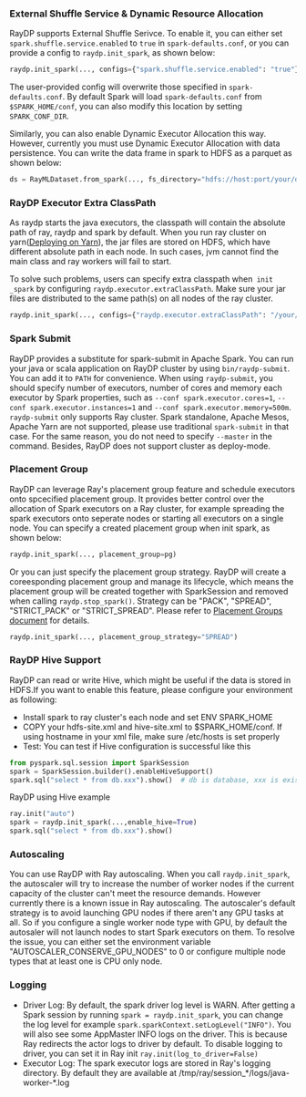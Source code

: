 
### External Shuffle Service & Dynamic Resource Allocation

RayDP supports External Shuffle Serivce. To enable it, you can either set `spark.shuffle.service.enabled` to `true` in `spark-defaults.conf`, or you can provide a config to `raydp.init_spark`, as shown below:

```python
raydp.init_spark(..., configs={"spark.shuffle.service.enabled": "true"})
```

The user-provided config will overwrite those specified in `spark-defaults.conf`. By default Spark will load `spark-defaults.conf` from `$SPARK_HOME/conf`, you can also modify this location by setting `SPARK_CONF_DIR`.

Similarly, you can also enable Dynamic Executor Allocation this way. However, currently you must use Dynamic Executor Allocation with data persistence. You can write the data frame in spark to HDFS as a parquet as shown below:

```python
ds = RayMLDataset.from_spark(..., fs_directory="hdfs://host:port/your/directory")
```

### RayDP Executor Extra ClassPath 

As raydp starts the java executors, the classpath will contain the absolute path of ray, raydp and spark by default. When you run ray cluster on yarn([Deploying on Yarn](https://docs.ray.io/en/latest/cluster/yarn.html)), the jar files are stored on HDFS, which have different absolute path in each node. In such cases,  jvm cannot find the main class and ray workers will fail to start. 

To solve such problems, users can specify extra classpath when` init _spark` by configuring `raydp.executor.extraClassPath`. Make sure your jar files are distributed to the same path(s) on all nodes of the ray cluster.

```python
raydp.init_spark(..., configs={"raydp.executor.extraClassPath": "/your/extra/jar/path:/another/path"})
```

### Spark Submit

RayDP provides a substitute for spark-submit in Apache Spark. You can run your java or scala application on RayDP cluster by using `bin/raydp-submit`. You can add it to `PATH` for convenience. When using `raydp-submit`, you should specify number of executors, number of cores and memory each executor by Spark properties, such as `--conf spark.executor.cores=1`, `--conf spark.executor.instances=1` and `--conf spark.executor.memory=500m`. `raydp-submit` only supports Ray cluster. Spark standalone, Apache Mesos, Apache Yarn are not supported, please use traditional `spark-submit` in that case. For the same reason, you do not need to specify `--master` in the command. Besides, RayDP does not support cluster as deploy-mode.

### Placement Group
RayDP can leverage Ray's placement group feature and schedule executors onto spcecified placement group. It provides better control over the allocation of Spark executors on a Ray cluster, for example spreading the spark executors onto seperate nodes or starting all executors on a single node. You can specify a created placement group when init spark, as shown below:

```python
raydp.init_spark(..., placement_group=pg)
```

Or you can just specify the placement group strategy. RayDP will create a coreesponding placement group and manage its lifecycle, which means the placement group will be created together with SparkSession and removed when calling `raydp.stop_spark()`. Strategy can be "PACK", "SPREAD", "STRICT_PACK" or "STRICT_SPREAD". Please refer to [Placement Groups document](https://docs.ray.io/en/latest/placement-group.html#pgroup-strategy) for details.

```python
raydp.init_spark(..., placement_group_strategy="SPREAD")
```


### RayDP Hive Support
RayDP can read or write Hive, which might be useful if the data is stored in HDFS.If you want to enable this feature, please configure your environment as following:
+ Install spark to ray cluster's each node and set ENV SPARK_HOME
+ COPY your hdfs-site.xml and hive-site.xml to $SPARK_HOME/conf. If using hostname in your xml file, make sure /etc/hosts is set properly
+ Test: You can test if Hive configuration is successful like this
```python
from pyspark.sql.session import SparkSession
spark = SparkSession.builder().enableHiveSupport()
spark.sql("select * from db.xxx").show()  # db is database, xxx is exists table
```
RayDP using Hive example
```python
ray.init("auto")
spark = raydp.init_spark(...,enable_hive=True)
spark.sql("select * from db.xxx").show()
```


### Autoscaling
You can use RayDP with Ray autoscaling. When you call `raydp.init_spark`, the autoscaler will try to increase the number of worker nodes if the current capacity of the cluster can't meet the resource demands. However currently there is a known issue in Ray autoscaling. The autoscaler's default strategy is to avoid launching GPU nodes if there aren't any GPU tasks at all. So if you configure a single worker node type with GPU, by default the autosaler will not launch nodes to start Spark executors on them. To resolve the issue, you can either set the environment variable "AUTOSCALER_CONSERVE_GPU_NODES" to 0 or configure multiple node types that at least one is CPU only node. 


### Logging
+ Driver Log: By default, the spark driver log level is WARN. After getting a Spark session by running `spark = raydp.init_spark`, you can change the log level for example `spark.sparkContext.setLogLevel("INFO")`. You will also see some AppMaster INFO logs on the driver. This is because Ray redirects the actor logs to driver by default. To disable logging to driver, you can set it in Ray init `ray.init(log_to_driver=False)`
+ Executor Log: The spark executor logs are stored in Ray's logging directory. By default they are available at /tmp/ray/session_\*/logs/java-worker-\*.log
